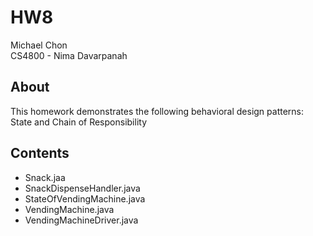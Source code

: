 # HW8

Michael Chon  
CS4800 - Nima Davarpanah

## About

This homework demonstrates the following behavioral design patterns:
State and Chain of Responsibility

## Contents
- Snack.jaa
- SnackDispenseHandler.java
- StateOfVendingMachine.java
- VendingMachine.java
- VendingMachineDriver.java

